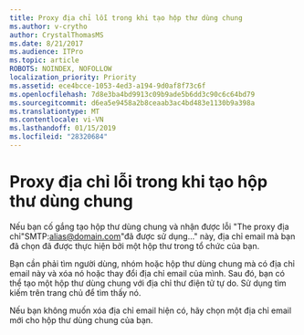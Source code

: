 ```yaml
---
title: Proxy địa chỉ lỗi trong khi tạo hộp thư dùng chung
ms.author: v-crytho
author: CrystalThomasMS
ms.date: 8/21/2017
ms.audience: ITPro
ms.topic: article
ROBOTS: NOINDEX, NOFOLLOW
localization_priority: Priority
ms.assetid: ece4bcce-1053-4ed3-a194-9d0af8f73c6f
ms.openlocfilehash: 7d8e3ba4bd9913c09b9ade5b6dd3c90c6c64bd79
ms.sourcegitcommit: d6ea5e9458a2b8ceaab3ac4bd483e1130b9a398a
ms.translationtype: MT
ms.contentlocale: vi-VN
ms.lasthandoff: 01/15/2019
ms.locfileid: "28320684"
---
```

# <a name="proxy-address-error-while-creating-a-shared-mailbox"></a>Proxy địa chỉ lỗi trong khi tạo hộp thư dùng chung

Nếu bạn cố gắng tạo hộp thư dùng chung và nhận được lỗi "The proxy địa chỉ"SMTP:alias@domain.com"đã được sử dụng..." này, địa chỉ email mà bạn đã chọn đã được thực hiện bởi một hộp thư trong tổ chức của bạn.
  
Bạn cần phải tìm người dùng, nhóm hoặc hộp thư dùng chung mà có địa chỉ email này và xóa nó hoặc thay đổi địa chỉ email của mình. Sau đó, bạn có thể tạo một hộp thư dùng chung với địa chỉ thư điện tử tự do. Sử dụng tìm kiếm trên trang chủ để tìm thấy nó.
  
Nếu bạn không muốn xóa địa chỉ email hiện có, hãy chọn một địa chỉ email mới cho hộp thư dùng chung của bạn.
  


